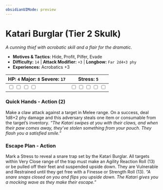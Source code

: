 ```yaml
---
obsidianUIMode: preview
---
```

# Katari Burglar (Tier 2 Skulk)

*A cunning thief with acrobatic skill and a flair for the dramatic.*

- **Motives & Tactics**: Hide, Profit, Pilfer, Evade
- **Difficulty:** `14` | **Attack Modifier:** `+3` | **Longbow:** `Far 2d4+3 phy`
- **Experiences:** Acrobatics +3

| HP: `4` Major: `8` Severe: `17` | Stress: `5` |
|--|--|
|  <input type="checkbox" unchecked id="bf1acc8a"> <input type="checkbox" unchecked id="596f6f41"> <input type="checkbox" unchecked id="c6dcc03a"> <input type="checkbox" unchecked id="0a3dd0f3"> |  <input type="checkbox" unchecked id="b03163ea"> <input type="checkbox" unchecked id="d0812a35"> <input type="checkbox" unchecked id="6dde6ede"> <input type="checkbox" unchecked id="a8215cbb"> <input type="checkbox" unchecked id="31613de0"> |

### Quick Hands - Action (2)

Make a claw attack against a target in Melee range. On a success, deal 1d8+2 phy damage and this adversary steals one item or consumable from the target’s inventory. *“The Katari swipes at you with their claws, and when their paw comes away, they’ve stolen something from your pouch. They flash you a satisfied smile.”*

### Escape Plan - Action

Mark a Stress to reveal a snare trap set by the Katari Burglar. All targets within Very Close range of the trap must make an Agility Reaction Roll (13) or be pulled off their feet and suspended upside down. They are Vulnerable and Restrained until they get free with a Finesse or Strength Roll (13). *“A snare snaps closed on you and flips you upside down. The Katari gives you a mocking wave as they make their escape.”*



